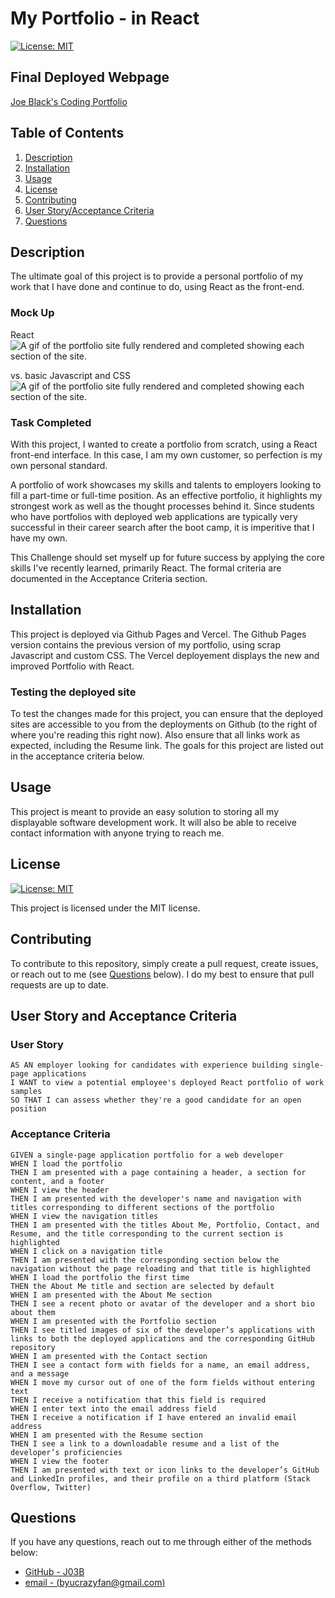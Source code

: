 # My Portfolio - in React

[![License: MIT](https://img.shields.io/badge/License-MIT-yellow.svg)](https://opensource.org/licenses/MIT)

## Final Deployed Webpage

[Joe Black's Coding Portfolio](https://portfolio-j03b.vercel.app/)

## Table of Contents

1. [Description](#description)
2. [Installation](#installation)
3. [Usage](#usage)
4. [License](#license)
5. [Contributing](#contributing)
6. [User Story/Acceptance Criteria](#user-story-and-acceptance-criteria)
7. [Questions](#questions)

## Description

The ultimate goal of this project is to provide a personal portfolio of my work that I have done and continue to do, using React as the front-end.

### Mock Up

React
![A gif of the portfolio site fully rendered and completed showing each section of the site.](./assets/files/React_App.gif)

vs. basic Javascript and CSS
![A gif of the portfolio site fully rendered and completed showing each section of the site.](./assets/files/portfolio_mockup.gif)

### Task Completed

With this project, I wanted to create a portfolio from scratch, using a React front-end interface. In this case, I am my own customer, so perfection is my own personal standard.

A portfolio of work showcases my skills and talents to employers looking to fill a part-time or full-time position. As an effective portfolio, it highlights my strongest work as well as the thought processes behind it. Since students who have portfolios with deployed web applications are typically very successful in their career search after the boot camp, it is imperitive that I have my own.

This Challenge should set myself up for future success by applying the core skills I've recently learned, primarily React. The formal criteria are documented in the Acceptance Criteria section.

## Installation

This project is deployed via Github Pages and Vercel. The Github Pages version contains the previous version of my portfolio, using scrap Javascript and custom CSS. The Vercel deployement displays the new and improved Portfolio with React.

### Testing the deployed site

To test the changes made for this project, you can ensure that the deployed sites are accessible to you from the deployments on Github (to the right of where you're reading this right now). Also ensure that all links work as expected, including the Resume link. The goals for this project are listed out in the acceptance criteria below. 

## Usage

This project is meant to provide an easy solution to storing all my displayable software development work. It will also be able to receive contact information with anyone trying to reach me. 

## License

[![License: MIT](https://img.shields.io/badge/License-MIT-yellow.svg)](https://opensource.org/licenses/MIT)

This project is licensed under the MIT license.

## Contributing

To contribute to this repository, simply create a pull request, create issues, or reach out to me (see [Questions](#questions) below). I do my best to ensure that pull requests are up to date. 

## User Story and Acceptance Criteria

### User Story

```
AS AN employer looking for candidates with experience building single-page applications
I WANT to view a potential employee's deployed React portfolio of work samples
SO THAT I can assess whether they're a good candidate for an open position
```

### Acceptance Criteria

```
GIVEN a single-page application portfolio for a web developer
WHEN I load the portfolio
THEN I am presented with a page containing a header, a section for content, and a footer
WHEN I view the header
THEN I am presented with the developer's name and navigation with titles corresponding to different sections of the portfolio
WHEN I view the navigation titles
THEN I am presented with the titles About Me, Portfolio, Contact, and Resume, and the title corresponding to the current section is highlighted
WHEN I click on a navigation title
THEN I am presented with the corresponding section below the navigation without the page reloading and that title is highlighted
WHEN I load the portfolio the first time
THEN the About Me title and section are selected by default
WHEN I am presented with the About Me section
THEN I see a recent photo or avatar of the developer and a short bio about them
WHEN I am presented with the Portfolio section
THEN I see titled images of six of the developer’s applications with links to both the deployed applications and the corresponding GitHub repository
WHEN I am presented with the Contact section
THEN I see a contact form with fields for a name, an email address, and a message
WHEN I move my cursor out of one of the form fields without entering text
THEN I receive a notification that this field is required
WHEN I enter text into the email address field
THEN I receive a notification if I have entered an invalid email address
WHEN I am presented with the Resume section
THEN I see a link to a downloadable resume and a list of the developer’s proficiencies
WHEN I view the footer
THEN I am presented with text or icon links to the developer’s GitHub and LinkedIn profiles, and their profile on a third platform (Stack Overflow, Twitter)
```

## Questions

If you have any questions, reach out to me through either of the methods below:
- [GitHub - J03B](https://github.com/J03B/)
- [email - (byucrazyfan@gmail.com)](mailto:byucrazyfan@gmail.com)
